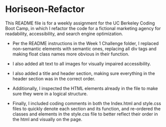 # Horiseon-Refactor

This README file is for a weekly assignment for the UC Berkeley Coding Boot Camp, in which I refactor the code for a fictional marketing agency for readability, accessibility, and search engine optimization.

* Per the README instructions in the Week 1 Challenge folder, I replaced non-semantic elements with semantic ones, replacing all div tags and making float class names more obvious in their function.

* I also added alt text to all images for visually impaired accessibility.

* I also added a title and header section, making sure everything in the header section was in the correct order.
  
* Additionally, I inspected the HTML elements already in the file to make sure they were in a logical structure.

* Finally, I included coding comments in both the Index.html and style.css files to quickly denote each section and its function, and re-ordered the classes and elements in the style.css file to better reflect their order in the html and visually on the page.

